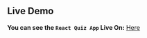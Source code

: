 ## Live Demo
**You can see the `React Quiz App` Live On:** [Here](https://barak-quiz-app.netlify.app/)
